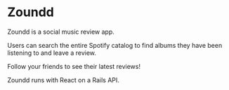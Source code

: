 # Zoundd

Zoundd is a social music review app.

Users can search the entire Spotify catalog to find albums they have been listening to and leave a review.

Follow your friends to see their latest reviews!
 
Zoundd runs with React on a Rails API.